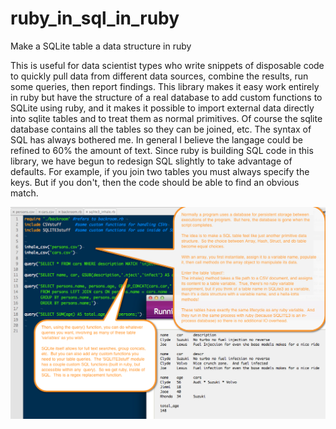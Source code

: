 # ruby_in_sql_in_ruby
Make a SQLite table a data structure in ruby


This is useful for data scientist types who write snippets of disposable code to quickly pull data from different data sources, combine the results, run some queries, then report findings.  This library makes it easy work entirely in ruby but have the structure of a real database to add custom functions to SQLite using ruby, and it makes it possible to import external data directly into sqlite tables and to treat them as normal primitives.  Of course the sqlite database contains all the tables so they can be joined, etc.  The syntax of SQL has always bothered me.  In general I believe the langage could be refined to 60% the amount of text.  Since ruby is building SQL code in this library, we have begun to redesign SQL slightly to take advantage of defaults.  For example, if you join two tables you must always specify the keys.  But if you don't, then the code should be able to find an obvious match.


<img src="sqltable_as_a_primitive.jpg">